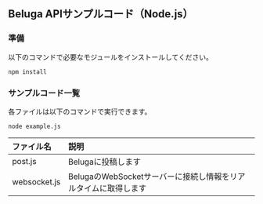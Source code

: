 ## Beluga APIサンプルコード（Node.js）

### 準備

以下のコマンドで必要なモジュールをインストールしてください。

```
npm install
```

### サンプルコード一覧

各ファイルは以下のコマンドで実行できます。

```
node example.js
```

|ファイル名|説明|
|:---|:---|
|post.js|Belugaに投稿します|
|websocket.js|BelugaのWebSocketサーバーに接続し情報をリアルタイムに取得します|